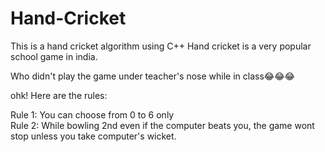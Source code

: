 # Hand-Cricket
This is a hand cricket algorithm using C++
Hand cricket is a very popular school game in india.

Who didn't play the game under teacher's nose while in class😂😂😂

ohk! Here are the rules:

Rule 1: You can choose from 0 to 6 only<br>
Rule 2: While bowling 2nd even if the computer beats you, the game wont stop unless you take computer's wicket.
